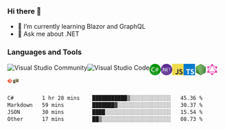 ### Hi there 👋

- 🌱 I’m currently learning Blazor and GraphQL
- 💬 Ask me about .NET

### Languages and Tools

<img align="left" alt="Visual Studio Community" src="https://img.icons8.com/fluent/26/000000/visual-studio-2019.png" />
<img align="left" alt="Visual Studio Code" src="https://img.icons8.com/fluent/26/000000/visual-studio-code-2019.png" />
<img align="left" alt="Csharp" width="26px" src="https://raw.githubusercontent.com/github/explore/80688e429a7d4ef2fca1e82350fe8e3517d3494d/topics/csharp/csharp.png" />
<img align="left" alt=".NET" width="26px" src="https://raw.githubusercontent.com/github/explore/93d8a67084f94b2a444e510199a6e7622e5b09a3/topics/dotnet/dotnet.png" />
<img align="left" alt="JavaScript" width="26px" src="https://raw.githubusercontent.com/github/explore/80688e429a7d4ef2fca1e82350fe8e3517d3494d/topics/javascript/javascript.png" />
<img align="left" alt="TypeScript" width="26px" src="https://raw.githubusercontent.com/github/explore/80688e429a7d4ef2fca1e82350fe8e3517d3494d/topics/typescript/typescript.png" />
<img align="left" alt="NodeJS" width="26px" src="https://raw.githubusercontent.com/github/explore/80688e429a7d4ef2fca1e82350fe8e3517d3494d/topics/nodejs/nodejs.png" />
<img align="left" alt="GraphQL" width="26px" src="https://raw.githubusercontent.com/github/explore/5c058a388828bb5fde0bcafd4bc867b5bb3f26f3/topics/graphql/graphql.png" />
<img alt="Git" width="26px" src="https://raw.githubusercontent.com/github/explore/80688e429a7d4ef2fca1e82350fe8e3517d3494d/topics/git/git.png" />

<!--START_SECTION:waka-->
```text
C#         1 hr 28 mins    ███████████▒░░░░░░░░░░░░░   45.36 % 
Markdown   59 mins         ███████▓░░░░░░░░░░░░░░░░░   30.37 % 
JSON       30 mins         ████░░░░░░░░░░░░░░░░░░░░░   15.54 % 
Other      17 mins         ██▒░░░░░░░░░░░░░░░░░░░░░░   08.73 % 
```
<!--END_SECTION:waka-->